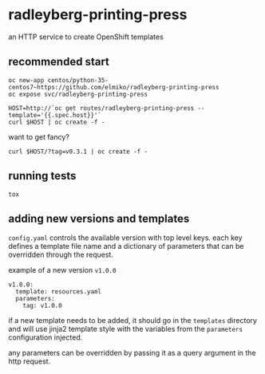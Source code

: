# radleyberg-printing-press

an HTTP service to create OpenShift templates

## recommended start

```
oc new-app centos/python-35-centos7~https://github.com/elmiko/radleyberg-printing-press
oc expose svc/radleyberg-printing-press

HOST=http://`oc get routes/radleyberg-printing-press --template='{{.spec.host}}'`
curl $HOST | oc create -f -
```

want to get fancy?

```
curl $HOST/?tag=v0.3.1 | oc create -f -
```

## running tests

```
tox
```

## adding new versions and templates

`config.yaml` controls the available version with top level keys. each key
defines a template file name and a dictionary of parameters that can be
overridden through the request.

example of a new version `v1.0.0`

```
v1.0.0:
  template: resources.yaml
  parameters:
    tag: v1.0.0
```

if a new template needs to be added, it should go in the `templates` directory
and will use jinja2 template style with the variables from the `parameters`
configuration injected.

any parameters can be overridden by passing it as a query argument in the
http request.
